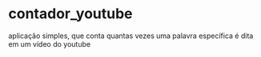 # contador_youtube
aplicação simples, que conta quantas vezes uma palavra específica é dita em um vídeo do youtube
